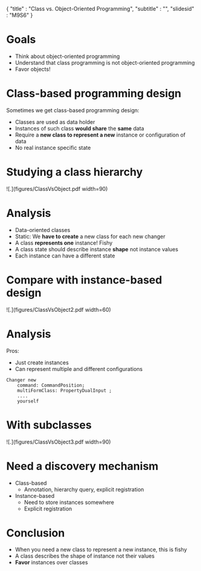 { 
"title" : "Class vs. Object-Oriented Programming",
"subtitle" : "",
"slidesid" : "M9S6" 
} 
 
# Goals 
- Think about object-oriented programming 
- Understand that class programming is not object-oriented programming 
- Favor objects! 
 
# Class-based programming design 
Sometimes we get class-based programming design: 
- Classes are used as data holder 
- Instances of such class **would share** the **same** data 
- Require a **new class to represent a new** instance or configuration of data 
- No real instance specific state 
 
# Studying a class hierarchy 
![.](figures/ClassVsObject.pdf width=90) 
# Analysis 
- Data-oriented classes 
- Static: We **have to create** a new class for each new changer 
- A class **represents one** instance! Fishy 
- A class state should describe instance **shape** not instance values 
- Each instance can have a different state 
 
# Compare with instance-based design 
![.](figures/ClassVsObject2.pdf width=60) 
# Analysis 
Pros:  
- Just create instances 
- Can represent multiple and different configurations 
 
``` 
Changer new
	command: CommandPosition;
	multiFormClass: PropertyDualInput ;
	....
	yourself 
``` 
 
# With subclasses 
![.](figures/ClassVsObject3.pdf width=90) 
# Need a discovery mechanism 
- Class-based  
  - Annotation, hierarchy query, explicit registration 
- Instance-based  
  - Need to store instances somewhere 
  - Explicit registration 
 
# Conclusion 
- When you need a new class to represent a new instance, this is fishy 
- A class describes the shape of instance not their values 
- **Favor** instances over classes 
